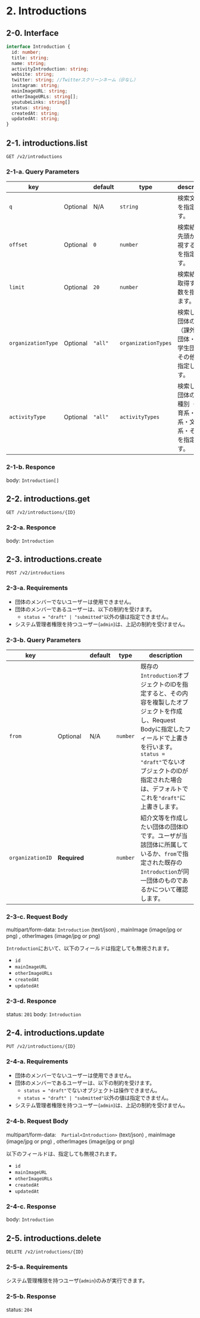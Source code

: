 # 2. Introductions

## 2-0. Interface

```typescript
interface Introduction {
  id: number;
  title: string;
  name: string;
  activityIntroduction: string;
  website: string; 
  twitter: string; //Twitterスクリーンネーム（＠なし）
  instagram: string;
  mainImageURL: string;
  otherImageURLs: string[];
  youtubeLinks: string[]
  status: string;
  createdAt: string; 
  updatedAt: string;
}
```
## 2-1. introductions.list
`GET /v2/introductions`
### 2-1-a. Query Parameters

| key | | default | type | description |
|---|---|---|---|---|
| `q` | Optional | N/A | `string` | 検索文字列を指定します。 |
| `offset` | Optional | `0` | `number` | 検索結果の先頭から無視する件数を指定します。 |
| `limit` | Optional | `20` | `number` | 検索結果を取得する件数を指定します。 |
| `organizationType` | Optional | `"all"` | `organizationTypes` | 検索したい団体の種別（課外活動団体・一般学生団体・その他）を指定します。
| `activityType` | Optional | `"all"` | `activityTypes` | 検索したい団体の活動種別（体0育系・芸術系・文化系・その他）を指定します。

### 2-1-b. Responce
body: `Introduction[]`

## 2-2. introductions.get
`GET /v2/introductions/{ID}`

### 2-2-a. Responce
body: `Introduction`

## 2-3. introductions.create

`POST /v2/introductions`

### 2-3-a. Requirements

* 団体のメンバーでないユーザーは使用できません。
* 団体のメンバーであるユーザーは、以下の制約を受けます。
    * `status = "draft" | "submitted"`以外の値は指定できません。
* システム管理者権限を持つユーザー(`admin`)は、上記の制約を受けません。

### 2-3-b. Query Parameters

| key |  | default | type | description |
|---|---|---|---|---|
| `from` | Optional | N/A | `number` | 既存の`Introduction`オブジェクトのIDを指定すると、その内容を複製したオブジェクトを作成し、Request Bodyに指定したフィールドで上書きを行います。`status = "draft"`でないオブジェクトのIDが指定された場合は、デフォルトでこれを`"draft"`に上書きします。 |
| `organizationID` | **Required** |  | `number` | 紹介文等を作成したい団体の団体IDです。ユーザが当該団体に所属しているか、`from`で指定された既存の`Introduction`が同一団体のものであるかについて確認します。

### 2-3-c. Request Body
multipart/form-data: `Introduction` (text/json) , mainImage (image/jpg or png) , otherImages (image/jpg or png)

`Introduction`において、以下のフィールドは指定しても無視されます。

* `id`
* `mainImageURL`
* `otherImageURLs`
* `createdAt`
* `updatedAt`

### 2-3-d. Responce
status: `201`
body: `Introduction`

## 2-4. introductions.update

`PUT /v2/introductions/{ID}`

### 2-4-a. Requirements

* 団体のメンバーでないユーザーは使用できません。
* 団体のメンバーであるユーザーは、以下の制約を受けます。
    * `status = "draft"`でないオブジェクトは操作できません。
    * `status = "draft" | "submitted"`以外の値は指定できません。
* システム管理者権限を持つユーザー(`admin`)は、上記の制約を受けません。

### 2-4-b. Request Body

multipart/form-data:　`Partial<Introduction>` (text/json) , mainImage (image/jpg or png) , otherImages (image/jpg or png)

以下のフィールドは、指定しても無視されます。

* `id` 
* `mainImageURL`
* `otherImageURLs`
* `createdAt`
* `updatedAt`

### 2-4-c. Response

body: `Introduction`

## 2-5. introductions.delete

`DELETE /v2/introductions/{ID}`

### 2-5-a. Requirements

システム管理権限を持つユーザ(`admin`)のみが実行できます。

### 2-5-b. Response

status: `204`
